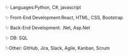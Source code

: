 ✨ Languages:Python, C#, javascript

✨ Front-End Development:React, HTML, CSS, Bootstrap

✨ Back-End Development: .Net, Asp.Net

✨ DB: SQL

✨Other: GitHub, Jira, Slack, Agile, Kanban, Scrum
